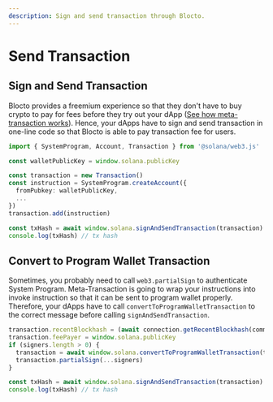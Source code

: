 ```yaml
---
description: Sign and send transaction through Blocto.
---
```


# Send Transaction

## Sign and Send Transaction

Blocto provides a freemium experience so that they don't have to buy crypto to pay for fees before they try out your dApp \([See how meta-transaction works](../../technical-documents/contract-wallet.md#meta-transaction)\). Hence, your dApps have to sign and send transaction in one-line code so that Blocto is able to pay transaction fee for users.

```typescript
import { SystemProgram, Account, Transaction } from '@solana/web3.js'

const walletPublicKey = window.solana.publicKey

const transaction = new Transaction()
const instruction = SystemProgram.createAccount({
  fromPubkey: walletPublicKey,
  ...
})
transaction.add(instruction)

const txHash = await window.solana.signAndSendTransaction(transaction)
console.log(txHash) // tx hash
```

## Convert to Program Wallet Transaction

Sometimes, you probably need to call `web3.partialSign` to authenticate System Program. Meta-Transaction is going to wrap your instructions into invoke instruction so that it can be sent to program wallet properly. Therefore, your dApps have to call `convertToProgramWalletTransaction` to the correct message before calling `signAndSendTransaction`.

```typescript
transaction.recentBlockhash = (await connection.getRecentBlockhash(commitment)).blockhash
transaction.feePayer = window.solana.publicKey
if (signers.length > 0) {
  transaction = await window.solana.convertToProgramWalletTransaction(transaction)
  transaction.partialSign(...signers)
}

const txHash = await window.solana.signAndSendTransaction(transaction)
console.log(txHash) // tx hash
```

